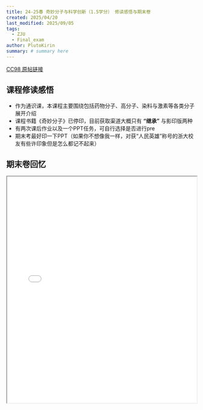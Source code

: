 ```yaml
---
title: 24-25春 奇妙分子与科学创新（1.5学分） 修读感悟与期末卷
created: 2025/04/20
last_modified: 2025/09/05
tags:
  - ZJU
  - Final_exam
author: PlutoKirin
summary: # summary here
---
```


[CC98 原帖链接](https://www.cc98.org/topic/6167386)
## 课程修读感悟
- 作为通识课，本课程主要围绕包括药物分子、高分子、染料与激素等各类分子展开介绍
- 课程书籍《奇妙分子》已停印，目前获取渠道大概只有 **“继承”** 与影印版两种
- 有两次课后作业以及一个PPT任务，可自行选择是否进行pre
- 期末考最好印一下PPT（如果你不想像我一样，对获“人民英雄”称号的浙大校友有些许印象但是怎么都记不起来）

## 期末卷回忆
<iframe src="../24-24_Spring_Wonderful_Molecule_Final_Exam_Record.pdf" width="100%" height="600px"></iframe>